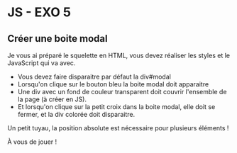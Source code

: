 # JS - EXO 5
## Créer une boite modal

Je vous ai préparé le squelette en HTML, vous devez réaliser les styles et le JavaScript qui va avec.

* Vous devez faire disparaitre par défaut la div#modal
* Lorsqu'on clique sur le bouton bleu la boite modal doit apparaitre
* Une div avec un fond de couleur transparent doit couvrir l'ensemble de la page (à créer en JS).
* Et lorsqu'on clique sur la petit croix dans la boite modal, elle doit se fermer, et la div colorée doit disparaitre.

Un petit tuyau, la position absolute est nécessaire pour plusieurs éléments !

À vous de jouer !